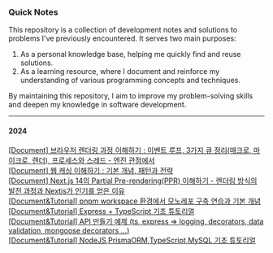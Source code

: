 ### Quick Notes

This repository is a collection of development notes and solutions to problems I've previously encountered. It serves two main purposes:

1. As a personal knowledge base, helping me quickly find and reuse solutions.
2. As a learning resource, where I document and reinforce my understanding of various programming concepts and techniques.

By maintaining this repository, I aim to improve my problem-solving skills and deepen my knowledge in software development.

---

#### 2024

[[Document] 브라우저 렌더링 과정 이해하기 : 이벤트 루프, 3가지 큐 정리(매크로, 마이크로, 렌더), 프로세스와 스레드 - 엔진 관점에서](</2024/브라우저%20렌더링%20과정%20이해하기(이벤트%20루프,%20큐%20개념,%20프로세스와%20스레드)/index.md>)<br>
[[Document] 웹 캐싱 이해하기 : 기본 개념, 패턴과 전략](</2024/웹%20캐싱%20이해하기%20(기본%20개념과%20패턴)/index.md>)<br>
[[Document] Next.js 14의 Partial Pre-rendering(PPR) 이해하기 - 렌더링 방식의 발전 과정과 Nextjs가 인기를 얻은 이유](/2024/Partial-Prerendering%20in%20Nextjs%2014/index.md)<br>
[[Document&Tutorial] pnpm workspace 환경에서 모노레포 구축 연습과 기본 개념](/2024/pnpm-workspace%20환경에서%20FE%20모노레포%20구축하기/index.md)<br>
[[Document&Tutorial] Express + TypeScript 기초 튜토리얼](/2024/Express+TypeScript%20기초%20튜토리얼%20/index.md)<br>
[[Document&Tutorial] API 만들기 예제 (ts, express => logging, decorators, data validation, mongoose decorators ...)](</2024/TypeScript%20API(Express)/index.md>)<br>
[[Document&Tutorial] NodeJS,PrismaORM,TypeScript,MySQL 기초 튜토리얼](/2024/NodeJS,PrismaORM,TypeScript,MySQL%20기초%20튜토리얼/index.md)<br>
